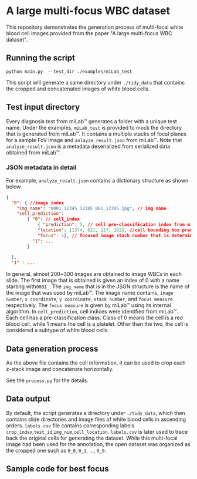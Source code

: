 # A large multi-focus WBC dataset

This repository demonstrates the generation process of multi-focal white blood cell images provided from the paper "A large multi-focus WBC dataset". 


## Running the script 

```
python main.py  --test_dir ./examples/miLab_test
``` 
This script will generate a same directory under ```./tidy_data``` that contains the cropped and concatenated images of white blood cells.

## Test input directory
Every diagnosis test from miLab:tm: generates a folder with a unique test name. 
Under the examples, ```miLab_test``` is provided to mock the directory that is generated from miLab:tm:.
It contains a multiple stacks of focal planes for a sample FoV image and 
```anlayze_result.json``` from miLab:tm:. 
Note that ```analyze_result.json``` is a metadata deserialized from serialized data obtained from miLab:tm:.

### JSON metadata in detail
For example, ```analyze_result.json``` contains a dictionary structure as shown below.

```json
{
  "0": { //image index
    "img_name": "0001_12345_12345_001_12345.jpg", // img name
    "cell_prediction": 
        { "0": // cell_index
            { "prediction": 5, // cell pre-classification index from miLab. 
            "location": [1374, 621, 117, 102], //cell bounding box prediction from miLab.
            "focus": 5}, // focused image stack number that is determined by miLab.  
          "1": ...
        }
           
  },
  "1" : ...
```
In general, almost 200~300 images are obtained to image WBCs in each slide. 
The first image that is obtained is given an index of 0 with a name starting with```0001_```. 
The ```img_name``` that is in the JSON structure is the name of the image that was used by miLab:tm:.
The image name contains, ```image number```, ```x coordinate```, ```y coordinate```, ```stack number```, and ```focus measure``` respectively.
The ```focus measure``` is given by miLab:tm: using its internal algorithm.
In ```cell_prediction```, cell indices were identified from miLab:tm:. 
Each cell has a pre-classification class. Class of 0 means the cell is a red blood cell, while 1 means the cell is a platelet. 
Other than the two, the cell is considered a subtype of white blood cells.

## Data generation process
As the above file contains the cell information, it can be used to crop each z-stack image and concatenate horizontally. 

See the ```process.py``` for the details.

## Data output
By default, the script generates a directory under ```./tidy_data```, which then contains slide directories and image files of white blood cells in ascending orders. 
```labels.csv``` file contains corresponding labels ```crop_index```,```test_id```,```img_num```,```cell_location```.
```labels.csv``` is later used to trace back the original cells for generating the dataset. 
While this multi-focal image had been used for the annotation, the open dataset was organized as the cropped one such as ```0_0```, ```0_1```, ..., ```0_9```.

## Sample code for best focus
